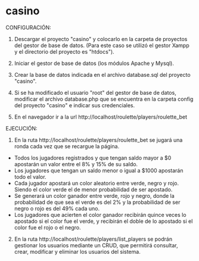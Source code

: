 # casino
CONFIGURACIÓN:
1. Descargar el proyecto "casino" y colocarlo en la carpeta de proyectos del gestor de base de datos. 
(Para este caso se utilizó el gestor Xampp y el directorio del proyecto es "htdocs").

2. Iniciar el gestor de base de datos (los módulos Apache y Mysql).

3. Crear la base de datos indicada en el archivo database.sql del proyecto "casino".

4. Si se ha modificado el usuario "root" del gestor de base de datos, modificar el archivo database.php que se encuentra 
en la carpeta config del proyecto "casino" e indicar sus credenciales.

5. En el navegador ir a la url http://localhost/roulette/players/roulette_bet

EJECUCIÓN:
1. En la ruta http://localhost/roulette/players/roulette_bet se jugará una ronda cada vez que se recargue
la página. 

  - Todos los jugadores registrados y que tengan saldo mayor a $0 apostarán un valor entre el 8% y 15% de su saldo.
  - Los jugadores que tengan un saldo menor o igual a $1000 apostarán todo el valor.
  - Cada jugador apostará un color aleatorio entre verde, negro y rojo. Siendo el color verde el de menor
  probabilidad de ser apostado.
  - Se generará un color ganador entre verde, rojo y negro, donde la probabilidad de que sea el verde es del 2%
  y la probabilidad de ser negro o rojo es del 49% cada uno. 
  - Los jugadores que acierten el color ganador recibirán quince veces lo apostado si el color fue el verde, y recibirán
  el doble de lo apostado si el color fue el rojo o el negro. 

2. En la ruta http://localhost/roulette/players/list_players se podrán gestionar los usuarios mediante un CRUD, que
permitirá consultar, crear, modificar y eliminar los usuarios del sistema.
